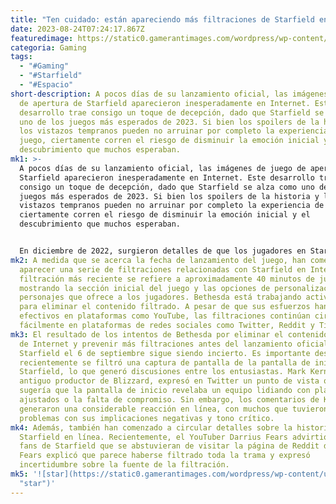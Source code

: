 ```yaml
---
title: "Ten cuidado: están apareciendo más filtraciones de Starfield en Internet."
date: 2023-08-24T07:24:17.867Z
featuredimage: https://static0.gamerantimages.com/wordpress/wp-content/uploads/2023/08/starfield-2.jpg?q=50&fit=contain&w=1140&h=&dpr=1.5
categoria: Gaming
tags:
  - "#Gaming"
  - "#Starfield"
  - "#Espacio"
short-description: A pocos días de su lanzamiento oficial, las imágenes de juego
  de apertura de Starfield aparecieron inesperadamente en Internet. Este
  desarrollo trae consigo un toque de decepción, dado que Starfield se alza como
  uno de los juegos más esperados de 2023. Si bien los spoilers de la historia y
  los vistazos tempranos pueden no arruinar por completo la experiencia de
  juego, ciertamente corren el riesgo de disminuir la emoción inicial y el
  descubrimiento que muchos esperaban.
mk1: >-
  A pocos días de su lanzamiento oficial, las imágenes de juego de apertura de
  Starfield aparecieron inesperadamente en Internet. Este desarrollo trae
  consigo un toque de decepción, dado que Starfield se alza como uno de los
  juegos más esperados de 2023. Si bien los spoilers de la historia y los
  vistazos tempranos pueden no arruinar por completo la experiencia de juego,
  ciertamente corren el riesgo de disminuir la emoción inicial y el
  descubrimiento que muchos esperaban.


  En diciembre de 2022, surgieron detalles de que los jugadores en Starfield llevarían a cabo una misión en la Tierra para desentrañar los orígenes de ciertos artefactos. Allí, unirían los eventos que llevaron al destino de la Tierra y las razones detrás del éxodo de la humanidad. Revelaciones anteriores también indicaron que los jugadores pisarían Marte y descubrirían un puesto avanzado antiguo llamado Cydonia, establecido durante las etapas incipientes de las expediciones espaciales humanas. Sin embargo, estos detalles fueron revelados estratégicamente por fuentes oficiales con el objetivo de mantener el entusiasmo de los fans hasta el lanzamiento del juego.
mk2: A medida que se acerca la fecha de lanzamiento del juego, han comenzado a
  aparecer una serie de filtraciones relacionadas con Starfield en Internet. La
  filtración más reciente se refiere a aproximadamente 40 minutos de juego,
  mostrando la sección inicial del juego y las opciones de personalización de
  personajes que ofrece a los jugadores. Bethesda está trabajando activamente
  para eliminar el contenido filtrado. A pesar de que sus esfuerzos han sido
  efectivos en plataformas como YouTube, las filtraciones continúan circulando
  fácilmente en plataformas de redes sociales como Twitter, Reddit y TikTok.
mk3: El resultado de los intentos de Bethesda por eliminar el contenido filtrado
  de Internet y prevenir más filtraciones antes del lanzamiento oficial de
  Starfield el 6 de septiembre sigue siendo incierto. Es importante destacar que
  recientemente se filtró una captura de pantalla de la pantalla de inicio de
  Starfield, lo que generó discusiones entre los entusiastas. Mark Kern, un
  antiguo productor de Blizzard, expresó en Twitter un punto de vista que
  sugería que la pantalla de inicio revelaba un equipo lidiando con plazos
  ajustados o la falta de compromiso. Sin embargo, los comentarios de Kern
  generaron una considerable reacción en línea, con muchos que tuvieron
  problemas con sus implicaciones negativas y tono crítico.
mk4: Además, también han comenzado a circular detalles sobre la historia de
  Starfield en línea. Recientemente, el YouTuber Darrius Fears advirtió a los
  fans de Starfield que se abstuvieran de visitar la página de Reddit del juego.
  Fears explicó que parece haberse filtrado toda la trama y expresó
  incertidumbre sobre la fuente de la filtración.
mk5: '![star](https://static0.gamerantimages.com/wordpress/wp-content/uploads/2023/08/starfield-main-menu-screen-discourse.jpg?q=50&fit=crop&w=1500&dpr=1.5
  "star")'
---
```

